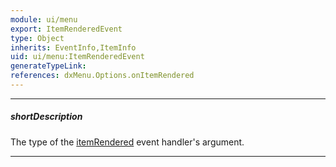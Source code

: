 ```yaml
---
module: ui/menu
export: ItemRenderedEvent
type: Object
inherits: EventInfo,ItemInfo
uid: ui/menu:ItemRenderedEvent
generateTypeLink: 
references: dxMenu.Options.onItemRendered
---
```

---
##### shortDescription
The type of the [itemRendered]({basewidgetpath}/Events/#itemRendered) event handler's argument.

---
<!-- Description goes here -->